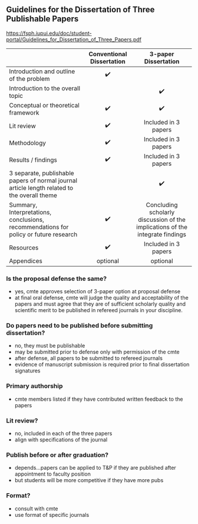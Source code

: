 
## Guidelines for the Dissertation of Three Publishable Papers

https://fsph.iupui.edu/doc/student-portal/Guidelines_for_Dissertation_of_Three_Papers.pdf

|   | Conventional Dissertation | 3-paper Dissertation |
|---|:---:|:---:|
| Introduction and outline of the problem | ✔️  |   |
| Introduction to the overall topic |   | ✔️ |
| Conceptual or theoretical framework | ✔️  | ✔️  |
| Lit review | ✔️  | Included in 3 papers |
| Methodology | ✔️  | Included in 3 papers |
| Results / findings | ✔️  | Included in 3 papers |
| 3 separate, publishable papers of normal journal article length related to the overall theme |   |  ✔️ |
| Summary, Interpretations, conclusions, recommendations for policy or future research | ✔️ | Concluding scholarly discussion of the implications of the integrate findings |
| Resources | ✔️  | Included in 3 papers |
| Appendices | optional | optional |

### Is the proposal defense the same?
- yes, cmte approves selection of 3-paper option at proposal defense
- at final oral defense, cmte will judge the quality and acceptability of the papers and must agree that they are of sufficient scholarly quality and scientific merit to be published in refereed journals in your discipline.


### Do papers need to be published before submitting dissertation?
- no, they must be publishable 
- may be submitted prior to defense only with permission of the cmte
- after defense, all papers to be submitted to refereed journals
- evidence of manuscript submission is required prior to final dissertation signatures

### Primary authorship
- cmte members listed if they have contributed written feedback to the papers

### Lit review?
- no, included in each of the three papers
- align with specifications of the journal

### Publish before or after graduation?
- depends...papers can be applied to T&P if they are published after appointment to faculty position
- but students will be more competitive if they have more pubs

### Format?
- consult with cmte
- use format of specific journals
